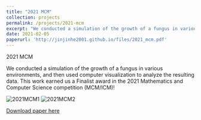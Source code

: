 ```yaml
---
title: "2021 MCM"
collection: projects
permalink: /projects/2021-mcm
excerpt: "We conducted a simulation of the growth of a fungus in various environments, and then used computer visualization to analyze the resulting data. This work earned us a Finalist award in the 2021 Mathematics and Computer Science competition (MCM/ICM)!<br/><img src='/images/2021MCM1.png'><img src='/images/2021MCM2.png'>"
date: 2021-02-05
paperurl: 'http://jinjinhe2001.github.io/files/2021_mcm.pdf'
---
```

2021 MCM

We conducted a simulation of the growth of a fungus in various environments, and then used computer visualization to analyze the resulting data. This work earned us a Finalist award in the 2021 Mathematics and Computer Science competition (MCM/ICM)!

![2021MCM1](http://jinjinhe2001.github.io/images/2021MCM1.png)
![2021MCM2](http://jinjinhe2001.github.io/images/2021MCM2.png)

[Download paper here](http://jinjinhe2001.github.io/files/2021_mcm.pdf)
